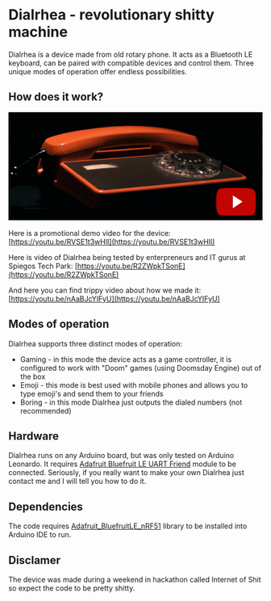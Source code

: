 # Dialrhea - revolutionary shitty machine
Dialrhea is a device made from old rotary phone. It acts as a Bluetooth LE keyboard, can be paired with compatible devices and control them. Three unique modes of operation offer endless possibilities.

## How does it work?
[![Demo video](Dialrhea.png)](https://youtu.be/RVSE1t3wHlI)

Here is a promotional demo video for the device: [https://youtu.be/RVSE1t3wHlI](https://youtu.be/RVSE1t3wHlI)

Here is video of Dialrhea being tested by enterpreneurs and IT gurus at Spiegos Tech Park: [https://youtu.be/R2ZWpkTSonE](https://youtu.be/R2ZWpkTSonE)

And here you can find trippy video about how we made it: [https://youtu.be/nAaBJcYIFyU](https://youtu.be/nAaBJcYIFyU)

## Modes of operation
Dialrhea supports three distinct modes of operation: 

* Gaming - in this mode the device acts as a game controller, it is configured to work with "Doom" games (using Doomsday Engine) out of the box
* Emoji - this mode is best used with mobile phones and allows you to type emoji's and send them to your friends
* Boring - in this mode Dialrhea just outputs the dialed numbers (not recommended)

## Hardware
Dialrhea runs on any Arduino board, but was only tested on Arduino Leonardo. It requires [Adafruit Bluefruit LE UART Friend](https://learn.adafruit.com/introducing-the-adafruit-bluefruit-le-uart-friend) module to be connected. Seriously, if you really want to make your own Dialrhea just contact me and I will tell you how to do it.

## Dependencies
The code requires [Adafruit_BluefruitLE_nRF51](https://github.com/adafruit/Adafruit_BluefruitLE_nRF51) library to be installed into Arduino IDE to run.

## Disclamer
The device was made during a weekend in hackathon called Internet of Shit so expect the code to be pretty shitty.
